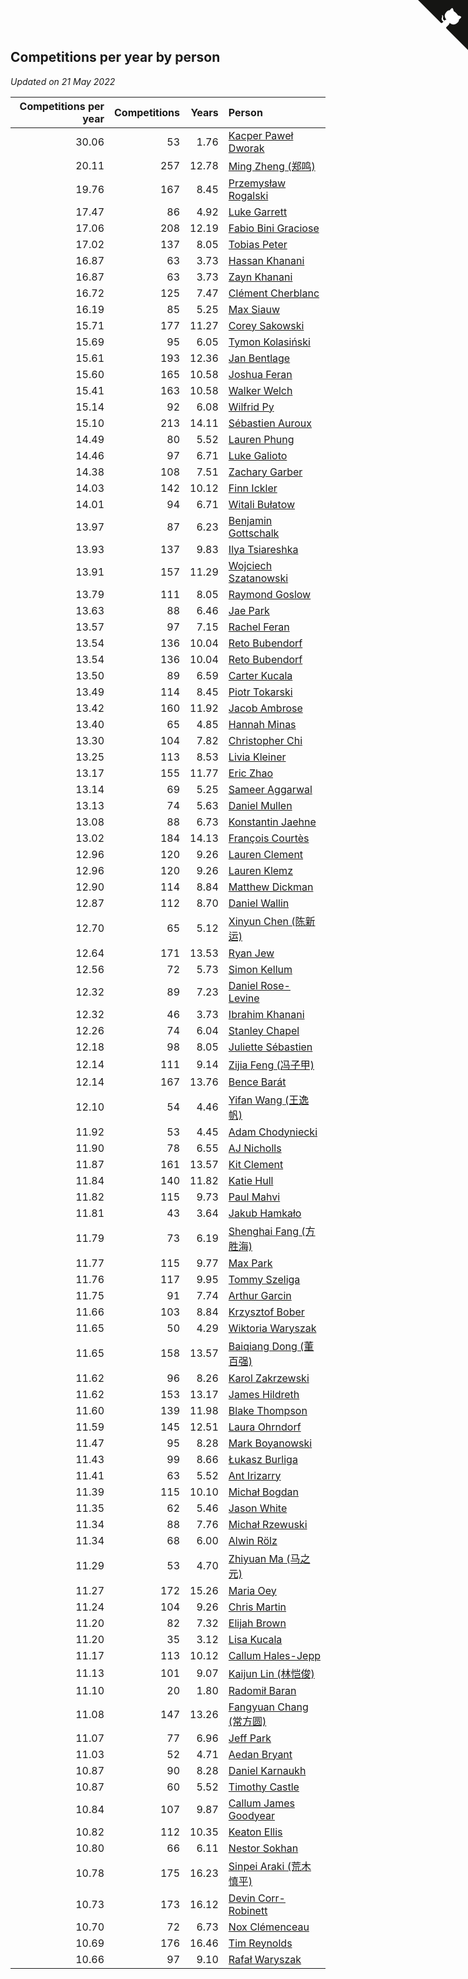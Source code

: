 ## Competitions per year by person

*Updated on 21 May 2022*

| Competitions per year | Competitions | Years | Person |
| ---: | ---: | ---: | :--- |
| 30.06 | 53 | 1.76 | [Kacper Paweł Dworak](https://www.worldcubeassociation.org/persons/2020DWOR01) |
| 20.11 | 257 | 12.78 | [Ming Zheng (郑鸣)](https://www.worldcubeassociation.org/persons/2009ZHEN11) |
| 19.76 | 167 | 8.45 | [Przemysław Rogalski](https://www.worldcubeassociation.org/persons/2013ROGA02) |
| 17.47 | 86 | 4.92 | [Luke Garrett](https://www.worldcubeassociation.org/persons/2017GARR05) |
| 17.06 | 208 | 12.19 | [Fabio Bini Graciose](https://www.worldcubeassociation.org/persons/2010GRAC02) |
| 17.02 | 137 | 8.05 | [Tobias Peter](https://www.worldcubeassociation.org/persons/2014PETE03) |
| 16.87 | 63 | 3.73 | [Hassan Khanani](https://www.worldcubeassociation.org/persons/2018KHAN26) |
| 16.87 | 63 | 3.73 | [Zayn Khanani](https://www.worldcubeassociation.org/persons/2018KHAN28) |
| 16.72 | 125 | 7.47 | [Clément Cherblanc](https://www.worldcubeassociation.org/persons/2014CHER05) |
| 16.19 | 85 | 5.25 | [Max Siauw](https://www.worldcubeassociation.org/persons/2017SIAU02) |
| 15.71 | 177 | 11.27 | [Corey Sakowski](https://www.worldcubeassociation.org/persons/2011SAKO01) |
| 15.69 | 95 | 6.05 | [Tymon Kolasiński](https://www.worldcubeassociation.org/persons/2016KOLA02) |
| 15.61 | 193 | 12.36 | [Jan Bentlage](https://www.worldcubeassociation.org/persons/2010BENT01) |
| 15.60 | 165 | 10.58 | [Joshua Feran](https://www.worldcubeassociation.org/persons/2011FERA01) |
| 15.41 | 163 | 10.58 | [Walker Welch](https://www.worldcubeassociation.org/persons/2011WELC01) |
| 15.14 | 92 | 6.08 | [Wilfrid Py](https://www.worldcubeassociation.org/persons/2016PYWI01) |
| 15.10 | 213 | 14.11 | [Sébastien Auroux](https://www.worldcubeassociation.org/persons/2008AURO01) |
| 14.49 | 80 | 5.52 | [Lauren Phung](https://www.worldcubeassociation.org/persons/2016PHUN02) |
| 14.46 | 97 | 6.71 | [Luke Galioto](https://www.worldcubeassociation.org/persons/2015GALI02) |
| 14.38 | 108 | 7.51 | [Zachary Garber](https://www.worldcubeassociation.org/persons/2014GARB01) |
| 14.03 | 142 | 10.12 | [Finn Ickler](https://www.worldcubeassociation.org/persons/2012ICKL01) |
| 14.01 | 94 | 6.71 | [Witali Bułatow](https://www.worldcubeassociation.org/persons/2015BUAT01) |
| 13.97 | 87 | 6.23 | [Benjamin Gottschalk](https://www.worldcubeassociation.org/persons/2016GOTT01) |
| 13.93 | 137 | 9.83 | [Ilya Tsiareshka](https://www.worldcubeassociation.org/persons/2012TERE01) |
| 13.91 | 157 | 11.29 | [Wojciech Szatanowski](https://www.worldcubeassociation.org/persons/2011SZAT01) |
| 13.79 | 111 | 8.05 | [Raymond Goslow](https://www.worldcubeassociation.org/persons/2014GOSL01) |
| 13.63 | 88 | 6.46 | [Jae Park](https://www.worldcubeassociation.org/persons/2015PARK24) |
| 13.57 | 97 | 7.15 | [Rachel Feran](https://www.worldcubeassociation.org/persons/2015FERA01) |
| 13.54 | 136 | 10.04 | [Reto Bubendorf](https://www.worldcubeassociation.org/persons/2012BUBE01) |
| 13.54 | 136 | 10.04 | [Reto Bubendorf](https://www.worldcubeassociation.org/persons/2012BUBE01) |
| 13.50 | 89 | 6.59 | [Carter Kucala](https://www.worldcubeassociation.org/persons/2015KUCA01) |
| 13.49 | 114 | 8.45 | [Piotr Tokarski](https://www.worldcubeassociation.org/persons/2013TOKA01) |
| 13.42 | 160 | 11.92 | [Jacob Ambrose](https://www.worldcubeassociation.org/persons/2010AMBR01) |
| 13.40 | 65 | 4.85 | [Hannah Minas](https://www.worldcubeassociation.org/persons/2017MINA04) |
| 13.30 | 104 | 7.82 | [Christopher Chi](https://www.worldcubeassociation.org/persons/2014CHIC01) |
| 13.25 | 113 | 8.53 | [Livia Kleiner](https://www.worldcubeassociation.org/persons/2013KLEI03) |
| 13.17 | 155 | 11.77 | [Eric Zhao](https://www.worldcubeassociation.org/persons/2010ZHAO19) |
| 13.14 | 69 | 5.25 | [Sameer Aggarwal](https://www.worldcubeassociation.org/persons/2017AGGA01) |
| 13.13 | 74 | 5.63 | [Daniel Mullen](https://www.worldcubeassociation.org/persons/2016MULL04) |
| 13.08 | 88 | 6.73 | [Konstantin Jaehne](https://www.worldcubeassociation.org/persons/2015JAEH01) |
| 13.02 | 184 | 14.13 | [François Courtès](https://www.worldcubeassociation.org/persons/2008COUR01) |
| 12.96 | 120 | 9.26 | [Lauren Clement](https://www.worldcubeassociation.org/persons/2013KLEM01) |
| 12.96 | 120 | 9.26 | [Lauren Klemz](https://www.worldcubeassociation.org/persons/2013KLEM01) |
| 12.90 | 114 | 8.84 | [Matthew Dickman](https://www.worldcubeassociation.org/persons/2013DICK01) |
| 12.87 | 112 | 8.70 | [Daniel Wallin](https://www.worldcubeassociation.org/persons/2013WALL03) |
| 12.70 | 65 | 5.12 | [Xinyun Chen (陈新运)](https://www.worldcubeassociation.org/persons/2017CHEN36) |
| 12.64 | 171 | 13.53 | [Ryan Jew](https://www.worldcubeassociation.org/persons/2008JEWR01) |
| 12.56 | 72 | 5.73 | [Simon Kellum](https://www.worldcubeassociation.org/persons/2016KELL12) |
| 12.32 | 89 | 7.23 | [Daniel Rose-Levine](https://www.worldcubeassociation.org/persons/2015ROSE01) |
| 12.32 | 46 | 3.73 | [Ibrahim Khanani](https://www.worldcubeassociation.org/persons/2018KHAN27) |
| 12.26 | 74 | 6.04 | [Stanley Chapel](https://www.worldcubeassociation.org/persons/2016CHAP04) |
| 12.18 | 98 | 8.05 | [Juliette Sébastien](https://www.worldcubeassociation.org/persons/2014SEBA01) |
| 12.14 | 111 | 9.14 | [Zijia Feng (冯子甲)](https://www.worldcubeassociation.org/persons/2013FENG02) |
| 12.14 | 167 | 13.76 | [Bence Barát](https://www.worldcubeassociation.org/persons/2008BARA01) |
| 12.10 | 54 | 4.46 | [Yifan Wang (王逸帆)](https://www.worldcubeassociation.org/persons/2017WANY29) |
| 11.92 | 53 | 4.45 | [Adam Chodyniecki](https://www.worldcubeassociation.org/persons/2017CHOD02) |
| 11.90 | 78 | 6.55 | [AJ Nicholls](https://www.worldcubeassociation.org/persons/2015NICH04) |
| 11.87 | 161 | 13.57 | [Kit Clement](https://www.worldcubeassociation.org/persons/2008CLEM01) |
| 11.84 | 140 | 11.82 | [Katie Hull](https://www.worldcubeassociation.org/persons/2010HULL01) |
| 11.82 | 115 | 9.73 | [Paul Mahvi](https://www.worldcubeassociation.org/persons/2012MAHV01) |
| 11.81 | 43 | 3.64 | [Jakub Hamkało](https://www.worldcubeassociation.org/persons/2018HAMK01) |
| 11.79 | 73 | 6.19 | [Shenghai Fang (方胜海)](https://www.worldcubeassociation.org/persons/2016FANG01) |
| 11.77 | 115 | 9.77 | [Max Park](https://www.worldcubeassociation.org/persons/2012PARK03) |
| 11.76 | 117 | 9.95 | [Tommy Szeliga](https://www.worldcubeassociation.org/persons/2012SZEL01) |
| 11.75 | 91 | 7.74 | [Arthur Garcin](https://www.worldcubeassociation.org/persons/2014GARC27) |
| 11.66 | 103 | 8.84 | [Krzysztof Bober](https://www.worldcubeassociation.org/persons/2013BOBE01) |
| 11.65 | 50 | 4.29 | [Wiktoria Waryszak](https://www.worldcubeassociation.org/persons/2018WARY01) |
| 11.65 | 158 | 13.57 | [Baiqiang Dong (董百强)](https://www.worldcubeassociation.org/persons/2008DONG06) |
| 11.62 | 96 | 8.26 | [Karol Zakrzewski](https://www.worldcubeassociation.org/persons/2014ZAKR01) |
| 11.62 | 153 | 13.17 | [James Hildreth](https://www.worldcubeassociation.org/persons/2009HILD01) |
| 11.60 | 139 | 11.98 | [Blake Thompson](https://www.worldcubeassociation.org/persons/2010THOM03) |
| 11.59 | 145 | 12.51 | [Laura Ohrndorf](https://www.worldcubeassociation.org/persons/2009OHRN01) |
| 11.47 | 95 | 8.28 | [Mark Boyanowski](https://www.worldcubeassociation.org/persons/2014BOYA01) |
| 11.43 | 99 | 8.66 | [Łukasz Burliga](https://www.worldcubeassociation.org/persons/2013BURL01) |
| 11.41 | 63 | 5.52 | [Ant Irizarry](https://www.worldcubeassociation.org/persons/2016IRIZ02) |
| 11.39 | 115 | 10.10 | [Michał Bogdan](https://www.worldcubeassociation.org/persons/2012BOGD01) |
| 11.35 | 62 | 5.46 | [Jason White](https://www.worldcubeassociation.org/persons/2016WHIT16) |
| 11.34 | 88 | 7.76 | [Michał Rzewuski](https://www.worldcubeassociation.org/persons/2014RZEW01) |
| 11.34 | 68 | 6.00 | [Alwin Rölz](https://www.worldcubeassociation.org/persons/2016ROLZ01) |
| 11.29 | 53 | 4.70 | [Zhiyuan Ma (马之元)](https://www.worldcubeassociation.org/persons/2017MAZH04) |
| 11.27 | 172 | 15.26 | [Maria Oey](https://www.worldcubeassociation.org/persons/2007OEYM01) |
| 11.24 | 104 | 9.26 | [Chris Martin](https://www.worldcubeassociation.org/persons/2013MART03) |
| 11.20 | 82 | 7.32 | [Elijah Brown](https://www.worldcubeassociation.org/persons/2015BROW03) |
| 11.20 | 35 | 3.12 | [Lisa Kucala](https://www.worldcubeassociation.org/persons/2019KUCA01) |
| 11.17 | 113 | 10.12 | [Callum Hales-Jepp](https://www.worldcubeassociation.org/persons/2012HALE01) |
| 11.13 | 101 | 9.07 | [Kaijun Lin (林恺俊)](https://www.worldcubeassociation.org/persons/2013LINK01) |
| 11.10 | 20 | 1.80 | [Radomił Baran](https://www.worldcubeassociation.org/persons/2020BARA02) |
| 11.08 | 147 | 13.26 | [Fangyuan Chang (常方圆)](https://www.worldcubeassociation.org/persons/2009CHAN04) |
| 11.07 | 77 | 6.96 | [Jeff Park](https://www.worldcubeassociation.org/persons/2015PARK08) |
| 11.03 | 52 | 4.71 | [Aedan Bryant](https://www.worldcubeassociation.org/persons/2017BRYA06) |
| 10.87 | 90 | 8.28 | [Daniel Karnaukh](https://www.worldcubeassociation.org/persons/2014KARN02) |
| 10.87 | 60 | 5.52 | [Timothy Castle](https://www.worldcubeassociation.org/persons/2016CAST48) |
| 10.84 | 107 | 9.87 | [Callum James Goodyear](https://www.worldcubeassociation.org/persons/2012GOOD02) |
| 10.82 | 112 | 10.35 | [Keaton Ellis](https://www.worldcubeassociation.org/persons/2012ELLI01) |
| 10.80 | 66 | 6.11 | [Nestor Sokhan](https://www.worldcubeassociation.org/persons/2016SOKH01) |
| 10.78 | 175 | 16.23 | [Sinpei Araki (荒木慎平)](https://www.worldcubeassociation.org/persons/2006ARAK01) |
| 10.73 | 173 | 16.12 | [Devin Corr-Robinett](https://www.worldcubeassociation.org/persons/2006CORR01) |
| 10.70 | 72 | 6.73 | [Nox Clémenceau](https://www.worldcubeassociation.org/persons/2015CLEM03) |
| 10.69 | 176 | 16.46 | [Tim Reynolds](https://www.worldcubeassociation.org/persons/2005REYN01) |
| 10.66 | 97 | 9.10 | [Rafał Waryszak](https://www.worldcubeassociation.org/persons/2013WARY01) |


<a href="https://github.com/jonatanklosko/wca_statistics" class="github-corner" aria-label="View source on Github"><svg width="80" height="80" viewBox="0 0 250 250" style="fill:#151513; color:#fff; position: absolute; top: 0; border: 0; right: 0;" aria-hidden="true"><path d="M0,0 L115,115 L130,115 L142,142 L250,250 L250,0 Z"></path><path d="M128.3,109.0 C113.8,99.7 119.0,89.6 119.0,89.6 C122.0,82.7 120.5,78.6 120.5,78.6 C119.2,72.0 123.4,76.3 123.4,76.3 C127.3,80.9 125.5,87.3 125.5,87.3 C122.9,97.6 130.6,101.9 134.4,103.2" fill="currentColor" style="transform-origin: 130px 106px;" class="octo-arm"></path><path d="M115.0,115.0 C114.9,115.1 118.7,116.5 119.8,115.4 L133.7,101.6 C136.9,99.2 139.9,98.4 142.2,98.6 C133.8,88.0 127.5,74.4 143.8,58.0 C148.5,53.4 154.0,51.2 159.7,51.0 C160.3,49.4 163.2,43.6 171.4,40.1 C171.4,40.1 176.1,42.5 178.8,56.2 C183.1,58.6 187.2,61.8 190.9,65.4 C194.5,69.0 197.7,73.2 200.1,77.6 C213.8,80.2 216.3,84.9 216.3,84.9 C212.7,93.1 206.9,96.0 205.4,96.6 C205.1,102.4 203.0,107.8 198.3,112.5 C181.9,128.9 168.3,122.5 157.7,114.1 C157.9,116.9 156.7,120.9 152.7,124.9 L141.0,136.5 C139.8,137.7 141.6,141.9 141.8,141.8 Z" fill="currentColor" class="octo-body"></path></svg></a><style>.github-corner:hover .octo-arm{animation:octocat-wave 560ms ease-in-out}@keyframes octocat-wave{0%,100%{transform:rotate(0)}20%,60%{transform:rotate(-25deg)}40%,80%{transform:rotate(10deg)}}@media (max-width:500px){.github-corner:hover .octo-arm{animation:none}.github-corner .octo-arm{animation:octocat-wave 560ms ease-in-out}}</style>
